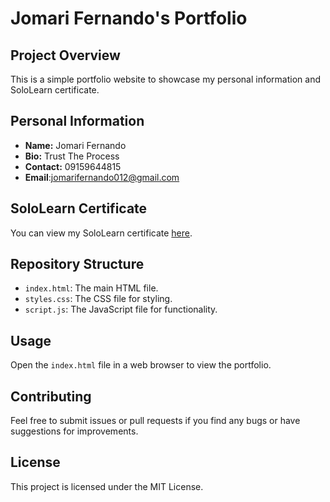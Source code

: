 # Jomari Fernando's Portfolio

## Project Overview
This is a simple portfolio website to showcase my personal information and SoloLearn certificate.

## Personal Information
- **Name:** Jomari Fernando
- **Bio:** Trust The Process
- **Contact:** 09159644815
- **Email**:jomarifernando012@gmail.com
## SoloLearn Certificate
You can view my SoloLearn certificate [here](https://www.sololearn.com/certificates/CC-TZ5MCXB2).

## Repository Structure
- `index.html`: The main HTML file.
- `styles.css`: The CSS file for styling.
- `script.js`: The JavaScript file for functionality.

## Usage
Open the `index.html` file in a web browser to view the portfolio.

## Contributing
Feel free to submit issues or pull requests if you find any bugs or have suggestions for improvements.

## License
This project is licensed under the MIT License.
